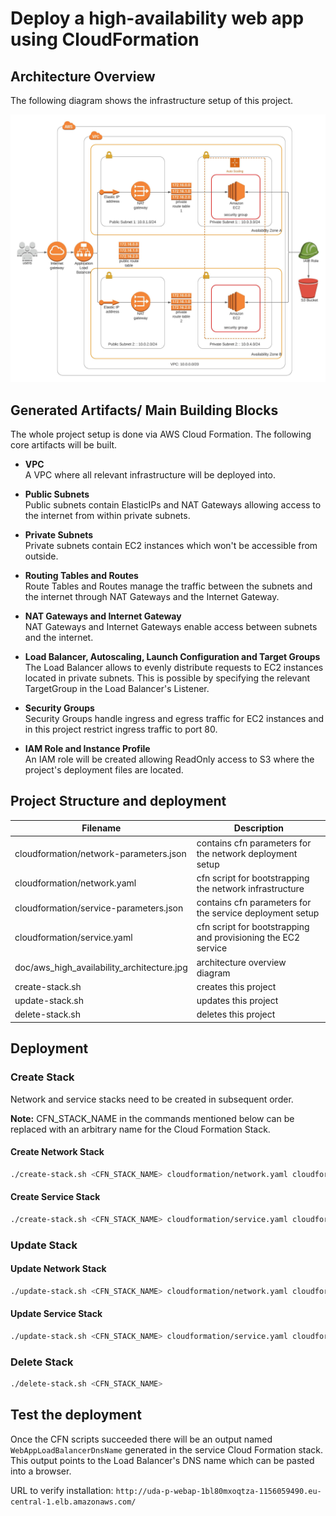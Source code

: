 # Deploy a high-availability web app using CloudFormation

## Architecture Overview
The following diagram shows the infrastructure setup of this project.

![architecture overview](./doc/aws_high_availability_architecture.jpeg)

## Generated Artifacts/ Main Building Blocks
The whole project setup is done via AWS Cloud Formation. The following core artifacts will be built.


- **VPC**  
  A VPC where all relevant infrastructure will be deployed into.

- **Public Subnets**  
  Public subnets contain ElasticIPs and NAT Gateways allowing access to the internet from within private
  subnets.

- **Private Subnets**  
  Private subnets contain EC2 instances which won't be accessible from outside.

- **Routing Tables and Routes**  
  Route Tables and Routes manage the traffic between the subnets and the internet through NAT Gateways and the Internet Gateway.

- **NAT Gateways and Internet Gateway**  
  NAT Gateways and Internet Gateways enable access between subnets and the internet.
  
- **Load Balancer, Autoscaling, Launch Configuration and Target Groups**  
  The Load Balancer allows to evenly distribute requests to EC2 instances located in private subnets. This is possible by specifying the relevant TargetGroup in the Load Balancer's Listener.

- **Security Groups**  
  Security Groups handle ingress and egress traffic for EC2 instances and in this project restrict ingress traffic to port 80.
  
- **IAM Role and Instance Profile**  
  An IAM role will be created allowing ReadOnly access to S3 where the project's deployment files are located.

## Project Structure and deployment
Filename | Description
------------ | -------------
cloudformation/network-parameters.json | contains cfn parameters for the network deployment setup
cloudformation/network.yaml | cfn script for bootstrapping the network infrastructure
cloudformation/service-parameters.json | contains cfn parameters for the service deployment setup
cloudformation/service.yaml | cfn script for bootstrapping and provisioning the EC2 service 
doc/aws_high_availability_architecture.jpg | architecture overview diagram
create-stack.sh | creates this project
update-stack.sh | updates this project
delete-stack.sh | deletes this project

## Deployment

### Create Stack
Network and service stacks need to be created in subsequent order.

**Note:** CFN_STACK_NAME in the commands mentioned below can be replaced with an arbitrary name for the Cloud Formation Stack.

#### Create Network Stack
```bash
./create-stack.sh <CFN_STACK_NAME> cloudformation/network.yaml cloudformation/network-parameters.json
```
#### Create Service Stack
```bash
./create-stack.sh <CFN_STACK_NAME> cloudformation/service.yaml cloudformation/service-parameters.json
```

### Update Stack

#### Update Network Stack
```bash
./update-stack.sh <CFN_STACK_NAME> cloudformation/network.yaml cloudformation/network-parameters.json
```

#### Update Service Stack
```bash
./update-stack.sh <CFN_STACK_NAME> cloudformation/service.yaml cloudformation/service-parameters.json
```

### Delete Stack

```bash
./delete-stack.sh <CFN_STACK_NAME>
```

## Test the deployment
Once the CFN scripts succeeded there will be an output named `WebAppLoadBalancerDnsName` generated in the service Cloud Formation stack. This output points to the Load Balancer's DNS name which can be pasted into a browser.

URL to verify installation: `http://uda-p-webap-1bl80mxoqtza-1156059490.eu-central-1.elb.amazonaws.com/`
